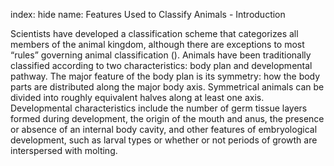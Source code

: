 index: hide
name: Features Used to Classify Animals - Introduction

Scientists have developed a classification scheme that categorizes all members of the animal kingdom, although there are exceptions to most “rules” governing animal classification (). Animals have been traditionally classified according to two characteristics: body plan and developmental pathway. The major feature of the body plan is its symmetry: how the body parts are distributed along the major body axis. Symmetrical animals can be divided into roughly equivalent halves along at least one axis. Developmental characteristics include the number of germ tissue layers formed during development, the origin of the mouth and anus, the presence or absence of an internal body cavity, and other features of embryological development, such as larval types or whether or not periods of growth are interspersed with molting.
